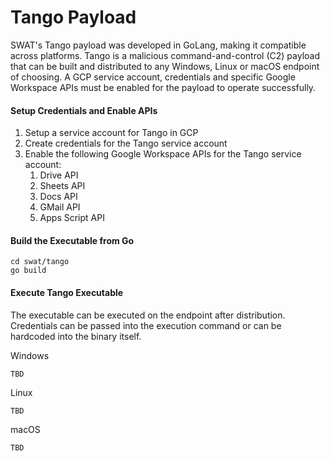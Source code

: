 # Tango Payload
SWAT's Tango payload was developed in GoLang, making it compatible across platforms. Tango is a malicious command-and-control (C2) payload that can be built and distributed to any Windows, Linux or macOS endpoint of choosing. A GCP service account, credentials and specific Google Workspace APIs must be enabled for the payload to operate successfully.

#### Setup Credentials and Enable APIs
1. Setup a service account for Tango in GCP
2. Create credentials for the Tango service account
3. Enable the following Google Workspace APIs for the Tango service account:
   1. Drive API
   2. Sheets API
   3. Docs API
   4. GMail API
   5. Apps Script API

#### Build the Executable from Go

```
cd swat/tango
go build
```

#### Execute Tango Executable
The executable can be executed on the endpoint after distribution. Credentials can be passed into the execution command or can be hardcoded into the binary itself.

Windows
```
TBD
```

Linux
```
TBD
```

macOS
```
TBD
```